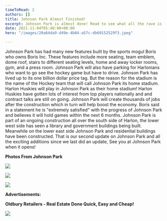```yaml
---
timeToRead: 2
authors: []
title: Johnson Park Almost Finished!
excerpt: Johnson Park is almost done! Read to see what all the rave is about!
date: 2021-11-04T05:40:00+00:00
hero: "/images/20a64da9-d49e-4b84-a57c-db69152529f3.jpeg"

---
```

Johnson Park has had many new features built by the sports mogul Boris who owns Boris Inc. These features include more seating, team emblem, dome roof, stairs to different seating levels, home and away locker rooms, gym, and a press room. Johnson Park will also have parking for Harlonians who want to go see the hockey game but have to drive. Johnson Park has lived up to its one billion dollar price tag. But the reason for the stadium is the name of the Hockey team that will call Johnson Park its home stadium. Harlon Huskies will play in Johnson Park as their home stadium! Harlon Huskies have gotten lots of interest from top players nationally and and contract talks are still on going. Johnson Park will create thousands of jobs after the construction which in turn will help boost the economy. Boris said in a statement he is "extremely satisfied" with the progress of Johnson Park and believes it will hold games within the next 6 months. Johnson Park is part of an ongoing construction all over the south side of Harlon, the lower west side has seen a library and government buildings being built. Meanwhile on the lower east side Johnson Park and residential buildings have been constructed. That is our second update on Johnson Park and all the exciting additions since we last did an update, See you at Johnson Park when it opens! 

**Photos From Johnson Park** 

![](/images/2a24438a-406c-4b20-8cd9-138f19004995.jpeg)

![](/images/76d1712f-0e56-423d-90dc-2f23bffb03c2.jpeg)

![](/images/eb9fadee-04f2-40ee-8b44-7115b795087b.jpeg)

**Advertisements:** 

**Oldbury Retailers - Real Estate Done Quick, Easy and Cheap!**

![](/images/115d673f-f0db-4e91-9e14-c51d45f160e4_1_201_a.jpeg)